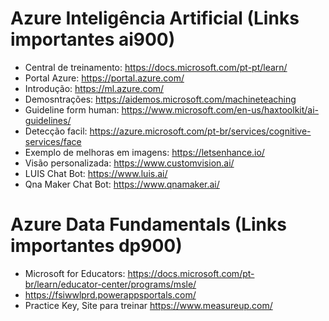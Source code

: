 # Azure Inteligência Artificial (Links importantes ai900)

- Central de treinamento: https://docs.microsoft.com/pt-pt/learn/
- Portal Azure: https://portal.azure.com/
- Introdução: https://ml.azure.com/
- Demosntrações: https://aidemos.microsoft.com/machineteaching
- Guideline form human: https://www.microsoft.com/en-us/haxtoolkit/ai-guidelines/
- Detecção facil: https://azure.microsoft.com/pt-br/services/cognitive-services/face
- Exemplo de melhoras em imagens: https://letsenhance.io/
- Visão personalizada: https://www.customvision.ai/
- LUIS Chat Bot:  https://www.luis.ai/
- Qna Maker Chat Bot: https://www.qnamaker.ai/

# Azure Data Fundamentals (Links importantes dp900)

- Microsoft for Educators: https://docs.microsoft.com/pt-br/learn/educator-center/programs/msle/
- https://fsiwwlprd.powerappsportals.com/
- Practice Key, Site para treinar https://www.measureup.com/